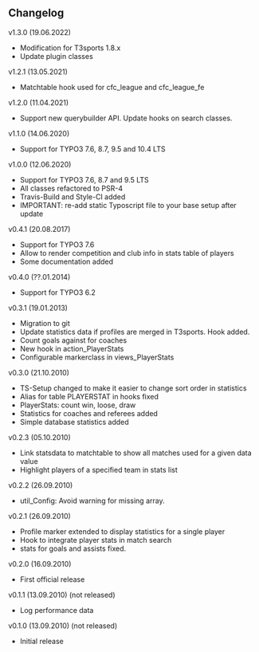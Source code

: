 
Changelog
----------

v1.3.0 (19.06.2022)
 * Modification for T3sports 1.8.x
 * Update plugin classes

v1.2.1 (13.05.2021)
 * Matchtable hook used for cfc_league and cfc_league_fe

v1.2.0 (11.04.2021)
 * Support new querybuilder API. Update hooks on search classes.

v1.1.0 (14.06.2020)
 * Support for TYPO3 7.6, 8.7, 9.5 and 10.4 LTS

v1.0.0 (12.06.2020)
 * Support for TYPO3 7.6, 8.7 and 9.5 LTS
 * All classes refactored to PSR-4
 * Travis-Build and Style-CI added
 * IMPORTANT: re-add static Typoscript file to your base setup after update

v0.4.1 (20.08.2017)
 * Support for TYPO3 7.6
 * Allow to render competition and club info in stats table of players
 * Some documentation added

v0.4.0 (??.01.2014)
 * Support for TYPO3 6.2

v0.3.1 (19.01.2013)
 * Migration to git
 * Update statistics data if profiles are merged in T3sports. Hook added.
 * Count goals against for coaches
 * New hook in action_PlayerStats
 * Configurable markerclass in views_PlayerStats

v0.3.0 (21.10.2010)
 * TS-Setup changed to make it easier to change sort order in statistics
 * Alias for table PLAYERSTAT in hooks fixed
 * PlayerStats: count win, loose, draw
 * Statistics for coaches and referees added
 * Simple database statistics added

v0.2.3 (05.10.2010)
 * Link statsdata to matchtable to show all matches used for a given data value
 * Highlight players of a specified team in stats list

v0.2.2 (26.09.2010)
 * util_Config: Avoid warning for missing array.

v0.2.1 (26.09.2010)
 * Profile marker extended to display statistics for a single player
 * Hook to integrate player stats in match search
 * stats for goals and assists fixed.

v0.2.0 (16.09.2010)
 * First official release

v0.1.1 (13.09.2010) (not released)
 * Log performance data

v0.1.0 (13.09.2010) (not released)
 * Initial release
